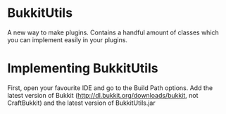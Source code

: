 BukkitUtils
===========

A new way to make plugins. Contains a handful amount of classes which you can implement easily in your plugins.

Implementing BukkitUtils
===========
First, open your favourite IDE and go to the Build Path options.
Add the latest version of Bukkit (http://dl.bukkit.org/downloads/bukkit, not CraftBukkit) and the latest version of BukkitUtils.jar
